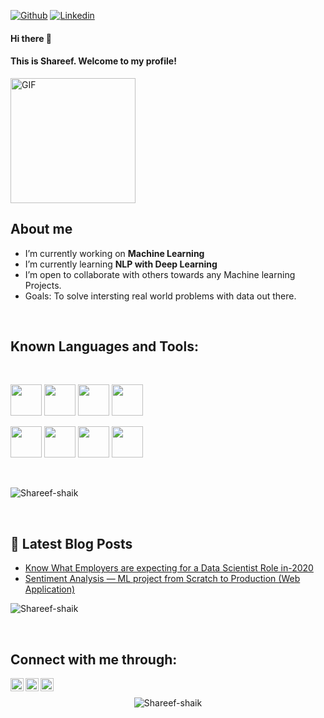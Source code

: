[![Github](https://img.shields.io/github/followers/Shareef-shaik?label=Follow&style=social)](https://github.com/Shareef-shaik)
[![Linkedin](https://img.shields.io/badge/-Shareef%20Shaik-blue?style=flat-square&logo=linkedin&logoColor=white&link=https://www.linkedin.com/in/shareef-shaik-22738310b/)](https://www.linkedin.com/in/shareef-shaik-22738310b/)

#### Hi there 👋 
#### This is Shareef. Welcome to my profile!
<img align="top" alt="GIF" src="https://media.giphy.com/media/IpeYSEZshTefe/giphy.gif" width="200" height="200" />

##

## About me 
<p align="center" Hi 👋, I'm Shareef Shaik, An Aspiring Data scientist</p>
<p align="center" Passionate about solving real world problems with the help of AI </p>

-  I’m currently working on **Machine Learning**
-  I’m currently learning **NLP with Deep Learning**
-  I’m open to collaborate with others towards any Machine learning Projects.
-  Goals: To solve intersting real world problems with data out there.

<br />

## Known Languages and Tools:
<br />
<p align="left">
<code><img height="50" src="https://www.vectorlogo.zone/logos/python/python-ar21.svg"></code>
<code><img height="50" src="https://www.vectorlogo.zone/logos/pocoo_flask/pocoo_flask-ar21.svg"></code>
<code><img height="50" src="https://www.vectorlogo.zone/logos/jupyter/jupyter-ar21.svg"></code>
<code><img height="50" src="https://www.vectorlogo.zone/logos/tensorflow/tensorflow-ar21.svg"></code>
</p>
<p>
<code><img height="50" src="https://www.vectorlogo.zone/logos/heroku/heroku-ar21.svg"></code>
<code><img height="50" src="https://www.vectorlogo.zone/logos/numpy/numpy-ar21.svg"></code>
<code><img height="50" src="https://www.vectorlogo.zone/logos/docker/docker-icon.svg"></code>
<code><img height="50" src="https://www.vectorlogo.zone/logos/git-scm/git-scm-ar21.svg"></code>
</p>

<br />

<p align="left">
  <img src="https://github-readme-stats.vercel.app/api/top-langs/?username=Shareef-shaik&layout=compact&hide=html&theme=tokyonight&line_height=27" alt="Shareef-shaik"/>
</p>

<br />

## 📕 Latest Blog Posts
<!-- BLOG-POST-LIST:START -->
- [Know What Employers are expecting for a Data Scientist Role in-2020](https://towardsdatascience.com/know-what-employers-are-expecting-for-a-data-scientist-role-in-2020-65ad68553cc4)
- [Sentiment Analysis — ML project from Scratch to Production (Web Application)](https://medium.com/towards-artificial-intelligence/sentiment-analysis-from-scratch-to-production-web-api-3382f19748e8)

<!-- BLOG-POST-LIST:END -->

<p align="left">
<img  src="https://github-readme-stats.vercel.app/api?username=Shareef-shaik&show_icons=true&theme=tokyonight" alt="Shareef-shaik" />
</p>

<br />

## Connect with me through:
<a href="https://www.linkedin.com/in/shareef-shaik-22738310b/"> 
  <img align="left" alt="Linkedin Venumadhav" width="21px" src="https://cdn.jsdelivr.net/npm/simple-icons@3.0.1/icons/linkedin.svg" /> 
</a>
<a href="https://medium.com/@shareefshaik1375">
  <img align="left" alt="Medium Venu" width="21px" src="https://cdn.jsdelivr.net/npm/simple-icons@3.0.1/icons/medium.svg" />
</a>
<a href="https://fb.com/">
  <img align="left" alt="FB Venu" width="21px" src="https://cdn.jsdelivr.net/npm/simple-icons@3.0.1/icons/facebook.svg" alt="venmad" />
</a>
<br />

<p align="center"> <img src="https://komarev.com/ghpvc/?username=Shareef-shaik" alt="Shareef-shaik" /> </p>

